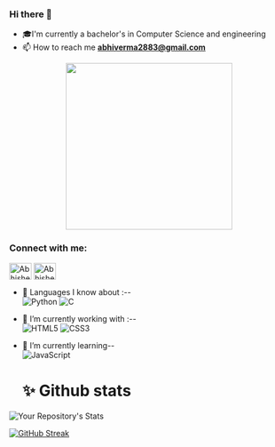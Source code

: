 ### Hi there 👋

<!--
**abhishek28833/abhishek28833** is a ✨ _special_ ✨ repository because its `README.md` (this file) appears on your GitHub profile.

Here are some ideas to get you started:

- 🔭 I’m currently working on ...
- 🌱 I’m currently learning ...
- 👯 I’m looking to collaborate on ...
- 🤔 I’m looking for help with ...
- 💬 Ask me about ...
- 📫 How to reach me: ...
- 😄 Pronouns: ...
- ⚡ Fun fact: ...
-->
- 🎓I'm currently a bachelor's in Computer Science and engineering 
- 📫 How to reach me **abhiverma2883@gmail.com**

<div id="header" align="center">
  <img src="https://media.giphy.com/media/gjrYDwbjnK8x36xZIO/giphy.gif" width="300"/>
</div>


<h3 align="left">Connect with me:</h3>
<p align="left">
<a href="https://twitter.com/Abhishek_v3214" target="blank"><img align="center" src="https://raw.githubusercontent.com/rahuldkjain/github-profile-readme-generator/master/src/images/icons/Social/twitter.svg" alt="Abhishek Verma" height="30" width="40" /></a>
<a href="https://www.linkedin.com/in/abhishek-verma-104211230/" target="blank"><img align="center" src="https://raw.githubusercontent.com/rahuldkjain/github-profile-readme-generator/master/src/images/icons/Social/linked-in-alt.svg" alt="Abhishek Verma" height="30" width="40" /></a>
  
  
  
- 🔭 Languages I know about :--<br>
![Python](https://img.shields.io/badge/python-3670A0?style=for-the-badge&logo=python&logoColor=ffdd54)    ![C](https://img.shields.io/badge/c-%2300599C.svg?style=for-the-badge&logo=c&logoColor=white)

- 🔭 I’m currently working with :--<br>
![HTML5](https://img.shields.io/badge/html5-%23E34F26.svg?style=for-the-badge&logo=html5&logoColor=white)  ![CSS3](https://img.shields.io/badge/css3-%231572B6.svg?style=for-the-badge&logo=css3&logoColor=white)
- 🌱 I’m currently learning-- <br>
![JavaScript](https://img.shields.io/badge/javascript-%23323330.svg?style=for-the-badge&logo=javascript&logoColor=%23F7DF1E)  
  
  
  # ✨ Github stats <br>
![Your Repository's Stats](https://github-readme-stats.vercel.app/api?username=abhishek28833&theme=dark&show_icons=true)
  
 [![GitHub Streak](https://github-readme-streak-stats.herokuapp.com?user=abhishek28833&theme=dark&date_format=M%20j%5B%2C%20Y%5D)](https://git.io/streak-stats)
  
 
